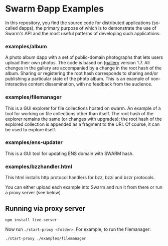 # Swarm Đapp Examples

In this repository, you find the source code for distributed applications (so-called đapps),
the primary purpose of which is to demonstrate the use of Swarm's API and the most useful
patterns of developing such applications.

### examples/album
A photo album dapp with a set of public-domain photographs that lets users upload their own photos. The code is based on [fgallery](https://www.thregr.org/~wavexx/software/fgallery/) version 1.7. All chenges in the gallery are accompanied by a change in the root hash of the album. Sharing or registering the root hash corresponds to sharing and/or publishing a particular state of the photo album. This is an example of non-interactive content dissemination, with no feedback from the audience.

### examples/filemanager
This is a GUI explorer for file collections hosted on swarm. An example of a tool for working on file collections other than itself. The root hash of the explorer remains the same (or changes with upgrades); the root hash of the explored collection is appended as a fragment to the URI. Of course, it can be used to explore itself.

### examples/ens-updater
This is a GUI tool for updating ENS domain with SWARM hash.

### examples/bzzhandler.html

This html installs http protocol handlers for bzz, bzzi and bzzr protocols.

You can either upload each example into Swarm and run it from there or run a 
proxy server (see below)

## Running via proxy server

```shell
npm install live-server
```

Now run `./start-proxy <folder>`. For example, to run the filemanager:

```shell
./start-proxy ./examples/filemanager
```

